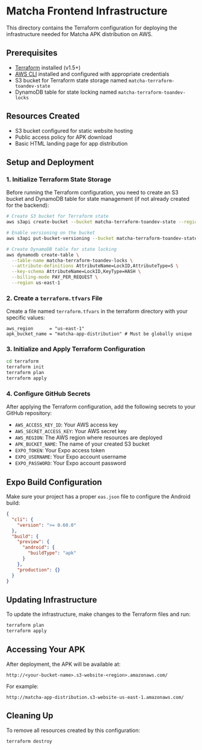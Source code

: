 # Matcha Frontend Infrastructure

This directory contains the Terraform configuration for deploying the infrastructure needed for Matcha APK distribution on AWS.

## Prerequisites

- [Terraform](https://www.terraform.io/downloads) installed (v1.5+)
- [AWS CLI](https://aws.amazon.com/cli/) installed and configured with appropriate credentials
- S3 bucket for Terraform state storage named `matcha-terraform-toandev-state`
- DynamoDB table for state locking named `matcha-terraform-toandev-locks`

## Resources Created

- S3 bucket configured for static website hosting
- Public access policy for APK download
- Basic HTML landing page for app distribution

## Setup and Deployment

### 1. Initialize Terraform State Storage

Before running the Terraform configuration, you need to create an S3 bucket and DynamoDB table for state management (if not already created for the backend):

```bash
# Create S3 bucket for Terraform state
aws s3api create-bucket --bucket matcha-terraform-toandev-state --region us-east-1

# Enable versioning on the bucket
aws s3api put-bucket-versioning --bucket matcha-terraform-toandev-state --versioning-configuration Status=Enabled

# Create DynamoDB table for state locking
aws dynamodb create-table \
  --table-name matcha-terraform-toandev-locks \
  --attribute-definitions AttributeName=LockID,AttributeType=S \
  --key-schema AttributeName=LockID,KeyType=HASH \
  --billing-mode PAY_PER_REQUEST \
  --region us-east-1
```

### 2. Create a `terraform.tfvars` File

Create a file named `terraform.tfvars` in the terraform directory with your specific values:

```hcl
aws_region      = "us-east-1"
apk_bucket_name = "matcha-app-distribution" # Must be globally unique
```

### 3. Initialize and Apply Terraform Configuration

```bash
cd terraform
terraform init
terraform plan
terraform apply
```

### 4. Configure GitHub Secrets

After applying the Terraform configuration, add the following secrets to your GitHub repository:

- `AWS_ACCESS_KEY_ID`: Your AWS access key
- `AWS_SECRET_ACCESS_KEY`: Your AWS secret key
- `AWS_REGION`: The AWS region where resources are deployed
- `APK_BUCKET_NAME`: The name of your created S3 bucket
- `EXPO_TOKEN`: Your Expo access token
- `EXPO_USERNAME`: Your Expo account username
- `EXPO_PASSWORD`: Your Expo account password

## Expo Build Configuration

Make sure your project has a proper `eas.json` file to configure the Android build:

```json
{
  "cli": {
    "version": ">= 0.60.0"
  },
  "build": {
    "preview": {
      "android": {
        "buildType": "apk"
      }
    },
    "production": {}
  }
}
```

## Updating Infrastructure

To update the infrastructure, make changes to the Terraform files and run:

```bash
terraform plan
terraform apply
```

## Accessing Your APK

After deployment, the APK will be available at:

```
http://<your-bucket-name>.s3-website-<region>.amazonaws.com/
```

For example:

```
http://matcha-app-distribution.s3-website-us-east-1.amazonaws.com/
```

## Cleaning Up

To remove all resources created by this configuration:

```bash
terraform destroy
```
